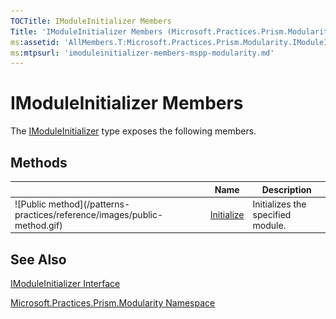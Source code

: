 ```yaml
---
TOCTitle: IModuleInitializer Members
Title: 'IModuleInitializer Members (Microsoft.Practices.Prism.Modularity)'
ms:assetid: 'AllMembers.T:Microsoft.Practices.Prism.Modularity.IModuleInitializer'
ms:mtpsurl: 'imoduleinitializer-members-mspp-modularity.md'
---
```



# IModuleInitializer Members

The [IModuleInitializer](/patterns-practices/reference/imoduleinitializer-interface-mspp-modularity) type exposes the following members.

## Methods


<table>

<thead>
<tr class="header">
<th> </th>
<th>Name</th>
<th>Description</th>
</tr>
</thead>
<tbody>
<tr class="odd">
<td>![Public method](/patterns-practices/reference/images/public-method.gif)</td>
<td><a href="/patterns-practices/reference/imoduleinitializer-initialize-method-mspp-modularity">Initialize</a></td>
<td><div class="summary">
Initializes the specified module.
</div></td>
</tr>
</tbody>
</table>

## See Also

[IModuleInitializer Interface](/patterns-practices/reference/imoduleinitializer-interface-mspp-modularity)

[Microsoft.Practices.Prism.Modularity Namespace](/patterns-practices/reference/mspp-modularity-namespace)
